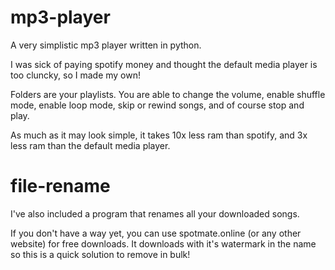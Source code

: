 # mp3-player

A very simplistic mp3 player written in python.

I was sick of paying spotify money and thought the default media player is too cluncky, so I made my own!

Folders are your playlists. You are able to change the volume, enable shuffle mode, enable loop mode, skip or rewind songs, and of course stop and play.

As much as it may look simple, it takes 10x less ram than spotify, and 3x less ram than the default media player. 



# file-rename


I've also included a program that renames all your downloaded songs.

If you don't have a way yet, you can use spotmate.online (or any other website) for free downloads. It downloads with it's watermark in the name so this is a quick solution to remove in bulk!
